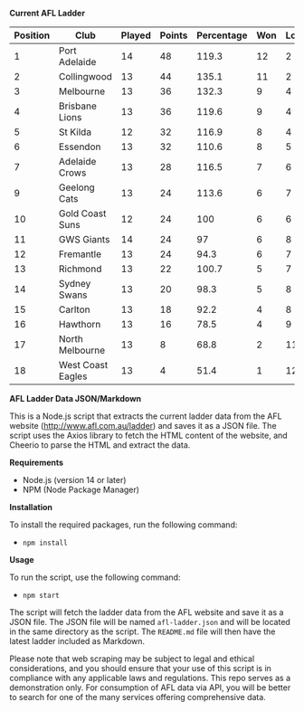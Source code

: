 **Current AFL Ladder**

| Position | Club | Played | Points | Percentage | Won | Lost | Drawn | PF | PA |
| -------- | ---- | ------ | ------ | ---------- | --- | ---- | ----- | -- | -- |
| 1 | Port Adelaide | 14 | 48 | 119.3 | 12 | 2 | 0 | 1356 | 1137 |
| 2 | Collingwood | 13 | 44 | 135.1 | 11 | 2 | 0 | 1194 | 884 |
| 3 | Melbourne | 13 | 36 | 132.3 | 9 | 4 | 0 | 1237 | 935 |
| 4 | Brisbane Lions | 13 | 36 | 119.6 | 9 | 4 | 0 | 1251 | 1046 |
| 5 | St Kilda | 12 | 32 | 116.9 | 8 | 4 | 0 | 969 | 829 |
| 6 | Essendon | 13 | 32 | 110.6 | 8 | 5 | 0 | 1169 | 1057 |
| 7 | Adelaide Crows | 13 | 28 | 116.5 | 7 | 6 | 0 | 1238 | 1063 |
| 9 | Geelong Cats | 13 | 24 | 113.6 | 6 | 7 | 0 | 1260 | 1109 |
| 10 | Gold Coast Suns | 12 | 24 | 100 | 6 | 6 | 0 | 991 | 991 |
| 11 | GWS Giants | 14 | 24 | 97 | 6 | 8 | 0 | 1197 | 1234 |
| 12 | Fremantle | 13 | 24 | 94.3 | 6 | 7 | 0 | 1051 | 1115 |
| 13 | Richmond | 13 | 22 | 100.7 | 5 | 7 | 1 | 1041 | 1034 |
| 14 | Sydney Swans | 13 | 20 | 98.3 | 5 | 8 | 0 | 1092 | 1111 |
| 15 | Carlton | 13 | 18 | 92.2 | 4 | 8 | 1 | 940 | 1020 |
| 16 | Hawthorn | 13 | 16 | 78.5 | 4 | 9 | 0 | 964 | 1228 |
| 17 | North Melbourne | 13 | 8 | 68.8 | 2 | 11 | 0 | 918 | 1334 |
| 18 | West Coast Eagles | 13 | 4 | 51.4 | 1 | 12 | 0 | 796 | 1548 |

**AFL Ladder Data JSON/Markdown**

This is a Node.js script that extracts the current ladder data from the AFL website (http://www.afl.com.au/ladder) and saves it as a JSON file. The script uses the Axios library to fetch the HTML content of the website, and Cheerio to parse the HTML and extract the data.

**Requirements**

- Node.js (version 14 or later)
- NPM (Node Package Manager)

**Installation**

To install the required packages, run the following command:

 - `npm install`

**Usage**

To run the script, use the following command:

 - `npm start`

The script will fetch the ladder data from the AFL website and save it as a JSON file. The JSON file will be named `afl-ladder.json` and will be located in the same directory as the script. The `README.md` file will then have the latest ladder included as Markdown.

Please note that web scraping may be subject to legal and ethical considerations, and you should ensure that your use of this script is in compliance with any applicable laws and regulations. This repo serves as a demonstration only. For consumption of AFL data via API, you will be better to search for one of the many services offering comprehensive data.

